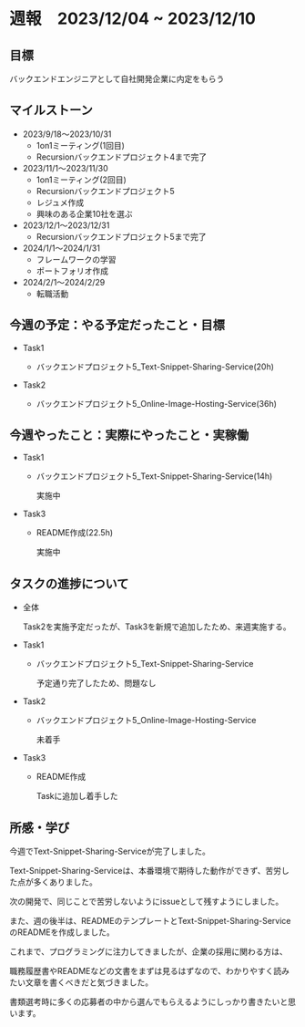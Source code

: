 # 週報　2023/12/04 ~ 2023/12/10

## 目標
バックエンドエンジニアとして自社開発企業に内定をもらう

## マイルストーン
- 2023/9/18〜2023/10/31
    - 1on1ミーティング(1回目)
    - Recursionバックエンドプロジェクト4まで完了
- 2023/11/1〜2023/11/30
    - 1on1ミーティング(2回目)
    - Recursionバックエンドプロジェクト5
    - レジュメ作成
    - 興味のある企業10社を選ぶ
- 2023/12/1〜2023/12/31
    - Recursionバックエンドプロジェクト5まで完了
- 2024/1/1〜2024/1/31
    - フレームワークの学習
    - ポートフォリオ作成
- 2024/2/1〜2024/2/29
    - 転職活動

## 今週の予定：やる予定だったこと・目標
- Task1
    - バックエンドプロジェクト5_Text-Snippet-Sharing-Service(20h)

- Task2
    - バックエンドプロジェクト5_Online-Image-Hosting-Service(36h)

## 今週やったこと：実際にやったこと・実稼働
- Task1
    - バックエンドプロジェクト5_Text-Snippet-Sharing-Service(14h)

        実施中

- Task3
    - README作成(22.5h)

        実施中

## タスクの進捗について
- 全体

    Task2を実施予定だったが、Task3を新規で追加したため、来週実施する。

- Task1
    - バックエンドプロジェクト5_Text-Snippet-Sharing-Service

        予定通り完了したため、問題なし

- Task2
    - バックエンドプロジェクト5_Online-Image-Hosting-Service

        未着手

- Task3
    - README作成

        Taskに追加し着手した

## 所感・学び
今週でText-Snippet-Sharing-Serviceが完了しました。

Text-Snippet-Sharing-Serviceは、本番環境で期待した動作ができず、苦労した点が多くありました。

次の開発で、同じことで苦労しないようにissueとして残すようにしました。

また、週の後半は、READMEのテンプレートとText-Snippet-Sharing-ServiceのREADMEを作成しました。

これまで、プログラミングに注力してきましたが、企業の採用に関わる方は、

職務履歴書やREADMEなどの文書をまずは見るはずなので、わかりやすく読みたい文章を書くべきだと気づきました。

書類選考時に多くの応募者の中から選んでもらえるようにしっかり書きたいと思います。

